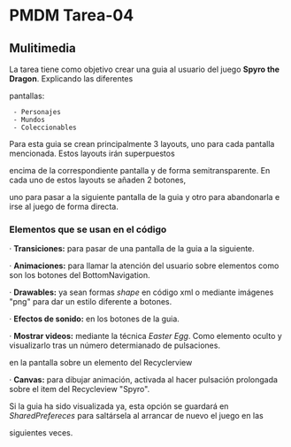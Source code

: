 # PMDM Tarea-04
## Mulitimedia

La tarea tiene como objetivo crear una guia al usuario del juego **Spyro the Dragon**. Explicando las diferentes 

pantallas:

     - Personajes
     - Mundos
     - Coleccionables

Para esta guia se crean principalmente 3 layouts, uno para cada pantalla mencionada. Estos layouts irán superpuestos

encima de la correspondiente pantalla y de forma semitransparente. En cada uno de estos layouts se añaden 2 botones, 

uno para pasar a la siguiente pantalla de la guia y otro para abandonarla e irse al juego de forma directa.


### Elementos que se usan en el código

· __Transiciones:__ para pasar de una pantalla de la guia a la siguiente.

· __Animaciones:__ para llamar la atención del usuario sobre elementos como son los botones del BottomNavigation.

· __Drawables:__ ya sean formas _shape_ en código xml o mediante imágenes "png" para dar un estilo diferente a botones.

· __Efectos de sonido:__ en los botones de la guia.

· __Mostrar videos:__ mediante la técnica _Easter Egg_. Como elemento oculto y visualizarlo tras un número determianado de pulsaciones.

  en la pantalla sobre un elemento del Recyclerview

· __Canvas:__ para dibujar animación, activada al hacer pulsación prolongada sobre el item del Recycleview "Spyro".




Si la guia ha sido visualizada ya, esta opción se guardará en *SharedPrefereces* para saltársela al arrancar de nuevo el juego en las

siguientes veces.

